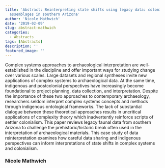 ```yaml
---
title: 'Abstract: Reinterpreting state shifts using legacy data: colonialism and zooarchaeological
  assemblages in southern Arizona'
author: 'Nicole Mathwich'
date: '2019-02-09'
slug: abstract-mathwich
categories:
  - Abstracts
tags: [Abstracts]
description: ''
featured_image: ''
---
```



Complex systems approaches to archaeological interpretation are well-established in the discipline and offer important ways for studying change over various scales. Large datasets and regional syntheses invite new applications of complex systems to archaeological data. At the same time, indigenous and postcolonial perspectives have increasingly become foundational to project planning, data collection, and interpretation. Despite the importance of these two approaches to contemporary archaeology, researchers seldom interpret complex systems concepts and methods through indigenous ontological frameworks. The lack of substantial dialogue between these theoretical approaches results in uncritical applications of complexity theory which inadvertently reinforce scripts of settler colonialism. This paper reviews legacy faunal data from southern Arizona to challenge the prehistoric/historic break often used in the interpretation of archaeological materials. This case study of data reinterpretation examines how careful data sharing and indigenous perspectives can inform interpretations of state shifts in complex systems and colonialism.

### Nicole Mathwich